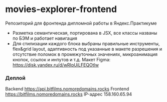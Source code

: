 # movies-explorer-frontend

Репозиторий для фронтенда дипломной работы в Яндекс.Практикуме
* Разметка семантическая, портирована в JSX, все классы названы по БЭМ и работает навигация
* Для стилизации каждого блока выбраны правильные инструменты, flex&grid layout, адаптивность под указанные в макете разрешения и отсутствие поломок в промежуточных значениях, микроанимация кнопок, ссылок и инпутов и т.д.
Макет Figma: https://disk.yandex.ru/d/wRIpUiLFEQOtlw

### Деплой
Backend https://api.bitfilms.nomoredomains.rocks
Frontend https://bitfilms.nomoredomains.rocks
IP-адрес 158.160.65.94
